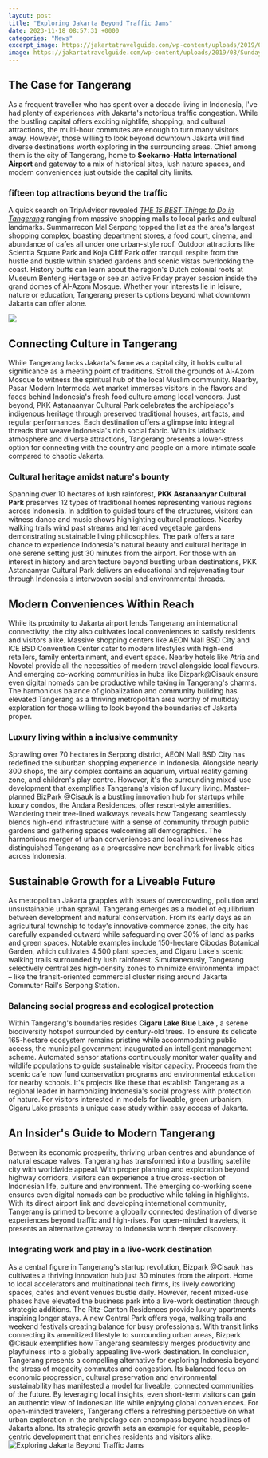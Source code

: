```yaml
---
layout: post
title: "Exploring Jakarta Beyond Traffic Jams"
date: 2023-11-18 08:57:31 +0000
categories: "News"
excerpt_image: https://jakartatravelguide.com/wp-content/uploads/2019/08/Sunday-traffic-in-Jakarta-is-the-lightest..jpg
image: https://jakartatravelguide.com/wp-content/uploads/2019/08/Sunday-traffic-in-Jakarta-is-the-lightest..jpg
---
```


## The Case for Tangerang  
As a frequent traveller who has spent over a decade living in Indonesia, I've had plenty of experiences with Jakarta's notorious traffic congestion. While the bustling capital offers exciting nightlife, shopping, and cultural attractions, the multi-hour commutes are enough to turn many visitors away. However, those willing to look beyond downtown Jakarta will find diverse destinations worth exploring in the surrounding areas. Chief among them is the city of Tangerang, home to **Soekarno-Hatta International Airport** and gateway to a mix of historical sites, lush nature spaces, and modern conveniences just outside the capital city limits.
### fifteen top attractions beyond the traffic
A quick search on TripAdvisor revealed *[THE 15 BEST Things to Do in Tangerang](https://jnewshub.github.io/2024-01-13-the-long-term-benefits-of-globalization-despite-short-term-challenges/)* ranging from massive shopping malls to local parks and cultural landmarks. Summarrecon Mal Serpong topped the list as the area's largest shopping complex, boasting department stores, a food court, cinema, and abundance of cafes all under one urban-style roof. Outdoor attractions like Scientia Square Park and Koja Cliff Park offer tranquil respite from the hustle and bustle within shaded gardens and scenic vistas overlooking the coast. History buffs can learn about the region's Dutch colonial roots at Museum Benteng Heritage or see an active Friday prayer session inside the grand domes of Al-Azom Mosque. Whether your interests lie in leisure, nature or education, Tangerang presents options beyond what downtown Jakarta can offer alone.

![](https://jakartatravelguide.com/wp-content/uploads/2019/08/Jakarta-Traffic-can-take-hours-to-get-through..jpg)
## Connecting Culture in Tangerang  
While Tangerang lacks Jakarta's fame as a capital city, it holds cultural significance as a meeting point of traditions. Stroll the grounds of Al-Azom Mosque to witness the spiritual hub of the local Muslim community. Nearby, Pasar Modern Intermoda wet market immerses visitors in the flavors and faces behind Indonesia's fresh food culture among local vendors. Just beyond, PKK Astanaanyar Cultural Park celebrates the archipelago's indigenous heritage through preserved traditional houses, artifacts, and regular performances. Each destination offers a glimpse into integral threads that weave Indonesia's rich social fabric. With its laidback atmosphere and diverse attractions, Tangerang presents a lower-stress option for connecting with the country and people on a more intimate scale compared to chaotic Jakarta.
### Cultural heritage amidst nature's bounty
Spanning over 10 hectares of lush rainforest, **PKK Astanaanyar Cultural Park** preserves 12 types of traditional homes representing various regions across Indonesia. In addition to guided tours of the structures, visitors can witness dance and music shows highlighting cultural practices. Nearby walking trails wind past streams and terraced vegetable gardens demonstrating sustainable living philosophies. The park offers a rare chance to experience Indonesia's natural beauty and cultural heritage in one serene setting just 30 minutes from the airport. For those with an interest in history and architecture beyond bustling urban destinations, PKK Astanaanyar Cultural Park delivers an educational and rejuvenating tour through Indonesia's interwoven social and environmental threads.
## Modern Conveniences Within Reach      
While its proximity to Jakarta airport lends Tangerang an international connectivity, the city also cultivates local conveniences to satisfy residents and visitors alike. Massive shopping centers like AEON Mall BSD City and ICE BSD Convention Center cater to modern lifestyles with high-end retailers, family entertainment, and event space. Nearby hotels like Atria and Novotel provide all the necessities of modern travel alongside local flavours. And emerging co-working communities in hubs like Bizpark@Cisauk ensure even digital nomads can be productive while taking in Tangerang's charms. The harmonious balance of globalization and community building has elevated Tangerang as a thriving metropolitan area worthy of multiday exploration for those willing to look beyond the boundaries of Jakarta proper.
### Luxury living within a inclusive community  
Sprawling over 70 hectares in Serpong district, AEON Mall BSD City has redefined the suburban shopping experience in Indonesia. Alongside nearly 300 shops, the airy complex contains an aquarium, virtual reality gaming zone, and children's play centre. However, it's the surrounding mixed-use development that exemplifies Tangerang's vision of luxury living. Master-planned BizPark @Cisauk is a bustling innovation hub for startups while luxury condos, the Andara Residences, offer resort-style amenities. Wandering their tree-lined walkways reveals how Tangerang seamlessly blends high-end infrastructure with a sense of community through public gardens and gathering spaces welcoming all demographics. The harmonious merger of urban conveniences and local inclusiveness has distinguished Tangerang as a progressive new benchmark for livable cities across Indonesia.
## Sustainable Growth for a Liveable Future
As metropolitan Jakarta grapples with issues of overcrowding, pollution and unsustainable urban sprawl, Tangerang emerges as a model of equilibrium between development and natural conservation. From its early days as an agricultural township to today's innovative commerce zones, the city has carefully expanded outward while safeguarding over 30% of land as parks and green spaces. Notable examples include 150-hectare Cibodas Botanical Garden, which cultivates 4,500 plant species, and Cigaru Lake's scenic walking trails surrounded by lush rainforest. Simultaneously, Tangerang selectively centralizes high-density zones to minimize environmental impact – like the transit-oriented commercial cluster rising around Jakarta Commuter Rail's Serpong Station.  
### Balancing social progress and ecological protection  
Within Tangerang's boundaries resides **Cigaru Lake Blue Lake** , a serene biodiversity hotspot surrounded by century-old trees. To ensure its delicate 165-hectare ecosystem remains pristine while accommodating public access, the municipal government inaugurated an intelligent management scheme. Automated sensor stations continuously monitor water quality and wildlife populations to guide sustainable visitor capacity. Proceeds from the scenic cafe now fund conservation programs and environmental education for nearby schools. It's projects like these that establish Tangerang as a regional leader in harmonizing Indonesia's social progress with protection of nature. For visitors interested in models for liveable, green urbanism, Cigaru Lake presents a unique case study within easy access of Jakarta.
## An Insider's Guide to Modern Tangerang
Between its economic prosperity, thriving urban centres and abundance of natural escape valves, Tangerang has transformed into a bustling satellite city with worldwide appeal. With proper planning and exploration beyond highway corridors, visitors can experience a true cross-section of Indonesian life, culture and environment. The emerging co-working scene ensures even digital nomads can be productive while taking in highlights. With its direct airport link and developing international community, Tangerang is primed to become a globally connected destination of diverse experiences beyond traffic and high-rises. For open-minded travelers, it presents an alternative gateway to Indonesia worth deeper discovery.
### Integrating work and play in a live-work destination
As a central figure in Tangerang's startup revolution, Bizpark @Cisauk has cultivates a thriving innovation hub just 30 minutes from the airport. Home to local accelerators and multinational tech firms, its lively coworking spaces, cafes and event venues bustle daily. However, recent mixed-use phases have elevated the business park into a live-work destination through strategic additions. The Ritz-Carlton Residences provide luxury apartments inspiring longer stays. A new Central Park offers yoga, walking trails and weekend festivals creating balance for busy professionals. With transit links connecting its amenitized lifestyle to surrounding urban areas, Bizpark @Cisauk exemplifies how Tangerang seamlessly merges productivity and playfulness into a globally appealing live-work destination.
In conclusion, Tangerang presents a compelling alternative for exploring Indonesia beyond the stress of megacity commutes and congestion. Its balanced focus on economic progression, cultural preservation and environmental sustainability has manifested a model for liveable, connected communities of the future. By leveraging local insights, even short-term visitors can gain an authentic view of Indonesian life while enjoying global conveniences. For open-minded travelers, Tangerang offers a refreshing perspective on what urban exploration in the archipelago can encompass beyond headlines of Jakarta alone. Its strategic growth sets an example for equitable, people-centric development that enriches residents and visitors alike.
![Exploring Jakarta Beyond Traffic Jams](https://jakartatravelguide.com/wp-content/uploads/2019/08/Sunday-traffic-in-Jakarta-is-the-lightest..jpg)